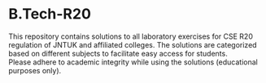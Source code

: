 # B.Tech-R20
This repository contains solutions to all laboratory exercises for CSE R20 regulation of JNTUK and affiliated colleges. The solutions are categorized based on different subjects to facilitate easy access for students.<br>
Please adhere to academic integrity while using the solutions (educational purposes only).
